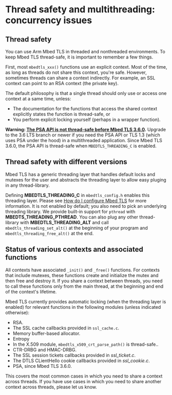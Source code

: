 # Thread safety and multithreading: concurrency issues

## Thread safety

You can use Arm Mbed TLS in threaded and nonthreaded environments. To keep Mbed TLS thread-safe, it is important to remember a few things.

First, most `mbedtls_xxx()` functions use an explicit context. Most of the time, as long as threads do not share this context, you're safe. However, sometimes threads can share a context indirectly. For example, an SSL context can point to an RSA context (the private key).

The default philosophy is that a single thread should only use or access one context at a same time, unless:

- The documentation for the functions that access the shared context explicitly states the function is thread-safe, or
- You perform explicit locking yourself (perhaps in a wrapper function).

**Warning: [The PSA API is not thread-safe before Mbed TLS 3.6.0](https://github.com/Mbed-TLS/mbedtls/issues/3263).** Upgrade to the 3.6 LTS branch or newer if you need the PSA API or TLS 1.3 (which uses PSA under the hood) in a multithreaded application. Since Mbed TLS 3.6.0, the PSA API is thread-safe when `MBEDTLS_THREADING_C` is enabled.

## Thread safety with different versions

Mbed TLS has a generic threading layer that handles default locks and mutexes for the user and abstracts the threading layer to allow easy pluging in any thread-library.

Defining **MBEDTLS_THREADING_C** in `mbedtls_config.h` enables this threading layer. Please see [How do I configure Mbed TLS](../compiling-and-building/how-do-i-configure-mbedtls.md) for more information. It is not enabled by default; you also need to pick an underlying threading library. We provide built-in support for `pthread` with **MBEDTS_THREADING_PTHREAD**. You can also plug any other thread-library with **MBEDTLS_THREADING_ALT** and call `mbedtls_threading_set_alt()` at the beginning of your program and `mbedtls_threading_free_alt()` at the end.

## Status of various contexts and associated functions

All contexts have associated `_init()` and `_free()` functions. For contexts that include mutexes, these functions create and initialize the mutex and then free and destroy it. If you share a context between threads, you need to call these functions only from the main thread, at the beginning and end of the context's lifetime.

Mbed TLS currently provides automatic locking (when the threading layer is enabled) for relevant functions in the following modules (unless indicated otherwise):

- RSA.
- The SSL cache callbacks provided in `ssl_cache.c`.
- Memory buffer-based allocator.
- Entropy
- In the X.509 module, `mbedtls_x509_crt_parse_path()` is thread-safe..
- CTR-DRBG and HMAC-DRBG.
- The SSL session tickets callbacks provided in *ssl_ticket.c*.
- The DTLS CLientHello cookie callbacks provided in *ssl_cookie.c*.
- PSA, since Mbed TLS 3.6.0.

This covers the most common cases in which you need to share a context across threads. If you have use cases in which you need to share another context across threads, please let us know.
